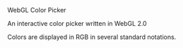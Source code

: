 WebGL Color Picker

An interactive color picker written in WebGL 2.0

Colors are displayed in RGB in several standard notations.
